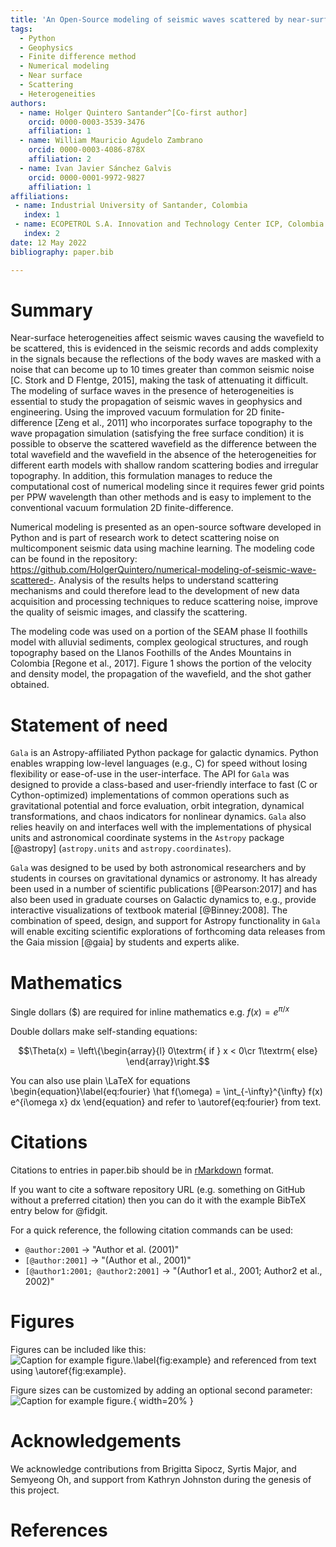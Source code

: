 ```yaml
---
title: 'An Open-Source modeling of seismic waves scattered by near-surface heterogeneities.'
tags:
  - Python
  - Geophysics
  - Finite difference method
  - Numerical modeling
  - Near surface
  - Scattering
  - Heterogeneities
authors:
  - name: Holger Quintero Santander^[Co-first author] 
    orcid: 0000-0003-3539-3476
    affiliation: 1
  - name: William Mauricio Agudelo Zambrano
    orcid: 0000-0003-4086-878X
    affiliation: 2
  - name: Ivan Javier Sánchez Galvis
    orcid: 0000-0001-9972-9827
    affiliation: 1
affiliations:
 - name: Industrial University of Santander, Colombia
   index: 1
 - name: ECOPETROL S.A. Innovation and Technology Center ICP, Colombia
   index: 2
date: 12 May 2022
bibliography: paper.bib

---
```


# Summary

Near-surface heterogeneities affect seismic waves causing the wavefield to be scattered, this is evidenced in the seismic records and adds complexity in the signals because the reflections of the body waves are masked with a noise that can become up to 10 times greater than common seismic noise [C. Stork and D Flentge, 2015], making the task of attenuating it difficult. The modeling of surface waves in the presence of heterogeneities is essential to study the propagation of seismic waves in geophysics and engineering. Using the improved vacuum formulation for 2D finite-difference [Zeng et al., 2011] who incorporates surface topography to the wave propagation simulation (satisfying the free surface condition) it is possible to observe the scattered wavefield as the difference between the total wavefield and the wavefield in the absence of the heterogeneities for different earth models with shallow random scattering bodies and irregular topography. In addition, this formulation manages to reduce the computational cost of numerical modeling since it requires fewer grid points per PPW wavelength than other methods and is easy to implement to the conventional vacuum formulation 2D finite-difference.

Numerical modeling is presented as an open-source software developed in Python and is part of research work to detect scattering noise on multicomponent seismic data using machine learning. The modeling code can be found in the repository: https://github.com/HolgerQuintero/numerical-modeling-of-seismic-wave-scattered-. Analysis of the results helps to understand scattering mechanisms and could therefore lead to the development of new data acquisition and processing techniques to reduce scattering noise, improve the quality of seismic images, and classify the scattering.

The modeling code was used on a portion of the SEAM phase II foothills model with alluvial sediments, complex geological structures, and rough topography based on the Llanos Foothills of the Andes Mountains in Colombia [Regone et al., 2017]. Figure 1 shows the portion of the velocity and density model, the propagation of the wavefield, and the shot gather obtained. 
 


# Statement of need

`Gala` is an Astropy-affiliated Python package for galactic dynamics. Python
enables wrapping low-level languages (e.g., C) for speed without losing
flexibility or ease-of-use in the user-interface. The API for `Gala` was
designed to provide a class-based and user-friendly interface to fast (C or
Cython-optimized) implementations of common operations such as gravitational
potential and force evaluation, orbit integration, dynamical transformations,
and chaos indicators for nonlinear dynamics. `Gala` also relies heavily on and
interfaces well with the implementations of physical units and astronomical
coordinate systems in the `Astropy` package [@astropy] (`astropy.units` and
`astropy.coordinates`).

`Gala` was designed to be used by both astronomical researchers and by
students in courses on gravitational dynamics or astronomy. It has already been
used in a number of scientific publications [@Pearson:2017] and has also been
used in graduate courses on Galactic dynamics to, e.g., provide interactive
visualizations of textbook material [@Binney:2008]. The combination of speed,
design, and support for Astropy functionality in `Gala` will enable exciting
scientific explorations of forthcoming data releases from the Gaia mission
[@gaia] by students and experts alike.

# Mathematics

Single dollars ($) are required for inline mathematics e.g. $f(x) = e^{\pi/x}$

Double dollars make self-standing equations:

$$\Theta(x) = \left\{\begin{array}{l}
0\textrm{ if } x < 0\cr
1\textrm{ else}
\end{array}\right.$$

You can also use plain \LaTeX for equations
\begin{equation}\label{eq:fourier}
\hat f(\omega) = \int_{-\infty}^{\infty} f(x) e^{i\omega x} dx
\end{equation}
and refer to \autoref{eq:fourier} from text.

# Citations

Citations to entries in paper.bib should be in
[rMarkdown](http://rmarkdown.rstudio.com/authoring_bibliographies_and_citations.html)
format.

If you want to cite a software repository URL (e.g. something on GitHub without a preferred
citation) then you can do it with the example BibTeX entry below for @fidgit.

For a quick reference, the following citation commands can be used:
- `@author:2001`  ->  "Author et al. (2001)"
- `[@author:2001]` -> "(Author et al., 2001)"
- `[@author1:2001; @author2:2001]` -> "(Author1 et al., 2001; Author2 et al., 2002)"

# Figures

Figures can be included like this:
![Caption for example figure.\label{fig:example}](figure.png)
and referenced from text using \autoref{fig:example}.

Figure sizes can be customized by adding an optional second parameter:
![Caption for example figure.](figure.png){ width=20% }

# Acknowledgements

We acknowledge contributions from Brigitta Sipocz, Syrtis Major, and Semyeong
Oh, and support from Kathryn Johnston during the genesis of this project.

# References

